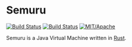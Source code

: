 # Semuru

[![Build Status][s1]][tc] [![Build Status][s2]][av] [![MIT/Apache][s3]][li]

[s1]: https://travis-ci.org/arthurc/semuru.svg?branch=master
[s2]: https://ci.appveyor.com/api/projects/status/vf0dq68kvym3x20q/branch/master?svg=true
[s3]: https://img.shields.io/badge/license-MIT%2FApache-blue.svg


[tc]: https://travis-ci.org/arthurc/semuru/
[av]: https://ci.appveyor.com/project/arthurc/semuru
[li]: COPYING

Semuru is a Java Virtual Machine written in [Rust](https://rust-lang.org/).

